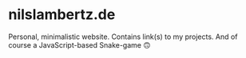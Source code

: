 # nilslambertz.de
Personal, minimalistic website.
Contains link(s) to my projects.
And of course a JavaScript-based Snake-game 🙃
